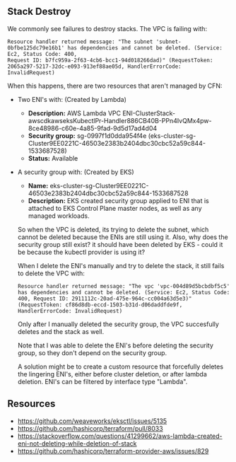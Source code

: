 ## Stack Destroy

We commonly see failures to destroy stacks. The VPC is failing with:

```console
Resource handler returned message: "The subnet 'subnet-0bfbe125dc79e16b1' has dependencies and cannot be deleted. (Service: Ec2, Status Code: 400, 
Request ID: b7fc959a-2f63-4cb6-bcc1-94d018266dad)" (RequestToken: 2065a297-5217-32dc-e093-913ef88ae05d, HandlerErrorCode: InvalidRequest)
```

When this happens, there are two resources that aren't managed by CFN:

- Two ENI's with: (Created by Lambda)

  - **Description:** AWS Lambda VPC ENI-ClusterStack-awscdkawseksKubectlPr-Handler886CB40B-PPn4IvQMx4pw-8ce48986-c60e-4a85-9fad-9d5d17ad4d04
  - **Security group:** sg-0997f1d0dda954f4e (eks-cluster-sg-Cluster9EE0221C-46503e2383b2404dbc30cbc52a59c844-1533687528)
  - **Status:** Available

- A security group with: (Created by EKS)

  - **Name:** eks-cluster-sg-Cluster9EE0221C-46503e2383b2404dbc30cbc52a59c844-1533687528
  - **Description:** EKS created security group applied to ENI that is attached to EKS Control Plane master nodes, as well as any managed workloads.
  
  So when the VPC is deleted, its trying to delete the subnet, which cannot be deleted because the ENIs are still using it. Also, why does the security group still exist? it should have been deleted by EKS - could it be because the kubectl provider is using it? 
  
  When I delete the ENI's manually and try to delete the stack, it still fails to delete the VPC with:
  
  ```console
  Resource handler returned message: "The vpc 'vpc-004d89d5bcbdbf5c5' has dependencies and cannot be deleted. (Service: Ec2, Status Code: 400, Request ID: 2911112c-20ad-475e-964c-cc004a63d5e3)" (RequestToken: cf86d8db-eccd-1503-b31d-d06daddfde9f, HandlerErrorCode: InvalidRequest)
  ```
  
  Only after I manually deleted the security group, the VPC succesfully deletes and the stack as well.
  
  Note that I was able to delete the ENI's before deleting the security group, so they don't depend on the security group.
  
  A solution might be to create a custom resource that forcefully deletes the lingering ENI's, either before cluster deletion, or after lambda deletion.
  ENI's can be filtered by interface type "Lambda". 

## Resources

- https://github.com/weaveworks/eksctl/issues/5135
- https://github.com/hashicorp/terraform/pull/8033
- https://stackoverflow.com/questions/41299662/aws-lambda-created-eni-not-deleting-while-deletion-of-stack
- https://github.com/hashicorp/terraform-provider-aws/issues/829
